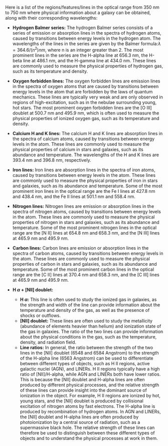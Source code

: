 Here is a list of the regions/features/lines in the optical range from 350 nm to 750 nm where physical information about a galaxy can be obtained, along with their corresponding wavelengths:

* **Hydrogen Balmer series:** The hydrogen Balmer series consists of a series of emission or absorption lines in the spectra of hydrogen atoms, caused by transitions between energy levels in the hydrogen atom. The wavelengths of the lines in the series are given by the Balmer formula:$λ = 364.6 / (n^2) nm$, where n is an integer greater than 2. The most prominent lines in the series are the H-alpha line at 656.3 nm, the H-beta line at 486.1 nm, and the H-gamma line at 434.0 nm. These lines are commonly used to measure the physical properties of hydrogen gas, such as its temperature and density.

* **Oxygen forbidden lines:** The oxygen forbidden lines are emission lines in the spectra of oxygen atoms that are caused by transitions between energy levels in the atom that are forbidden by the laws of quantum mechanics. These lines are typically very weak and are only observed in regions of high-excitation, such as in the nebulae surrounding young, hot stars. The most prominent oxygen forbidden lines are the [O III] doublet at 500.7 nm and 495.9 nm, which is often used to measure the physical properties of ionized oxygen gas, such as its temperature and density.

* **Calcium H and K lines:** The calcium H and K lines are absorption lines in the spectra of calcium atoms, caused by transitions between energy levels in the atom. These lines are commonly used to measure the physical properties of calcium in stars and galaxies, such as its abundance and temperature. The wavelengths of the H and K lines are 393.4 nm and 396.8 nm, respectively.

* **Iron lines:** Iron lines are absorption lines in the spectra of iron atoms, caused by transitions between energy levels in the atom. These lines are commonly used to measure the physical properties of iron in stars and galaxies, such as its abundance and temperature. Some of the most prominent iron lines in the optical range are the Fe I lines at 427.8 nm and 438.4 nm, and the Fe II lines at 501.1 nm and 558.4 nm.

* **Nitrogen lines:** Nitrogen lines are emission or absorption lines in the spectra of nitrogen atoms, caused by transitions between energy levels in the atom. These lines are commonly used to measure the physical properties of nitrogen in stars and galaxies, such as its abundance and temperature. Some of the most prominent nitrogen lines in the optical range are the [N II] lines at 654.8 nm and 658.3 nm, and the [N III] lines at 465.9 nm and 495.9 nm.

* **Carbon lines:** Carbon lines are emission or absorption lines in the spectra of carbon atoms, caused by transitions between energy levels in the atom. These lines are commonly used to measure the physical properties of carbon in stars and galaxies, such as its abundance and temperature. Some of the most prominent carbon lines in the optical range are the [C II] lines at 370.4 nm and 658.3 nm, and the [C III] lines at 465.9 nm and 495.9 nm.

* **H $\alpha$ + [NII] doublet:** 
    * **H $\alpha$:** This line is often used to study the ionized gas in galaxies, as the strength and width of the line can provide information about the temperature and density of the gas, as well as the presence of shocks or outflows.
    * **[NII] doublet:** These lines are often used to study the metallicity (abundance of elements heavier than helium) and ionization state of the gas in galaxies. The ratio of the two lines can provide information about the physical conditions in the gas, such as the temperature, density, and radiation field.
    * **Line ratios:** In general, the ratio between the strength of the two lines in the [NII] doublet (6548 and 6584 Angstrom) to the strength of the H-alpha line (6563 Angstrom) can be used to differentiate between different types of objects, such as H II regions, active galactic nuclei (AGN), and LINERs. H II regions typically have a high ratio of [NII]/H-alpha, while AGN and LINERs both have lower ratios. This is because the [NII] doublet and H-alpha lines are often produced by different physical processes, and the relative strength of these lines can provide insight into the dominant source of ionization in the object. For example, H II regions are ionized by hot, young stars, and the [NII] doublet is produced by collisional excitation of nitrogen atoms by fast electrons. The H-alpha line is produced by recombination of hydrogen atoms. In AGN and LINERs, the [NII] doublet and H-alpha lines are often produced by photoionization by a central source of radiation, such as a supermassive black hole. The relative strength of these lines can therefore be used to distinguish between these different types of objects and to understand the physical processes at work in them.